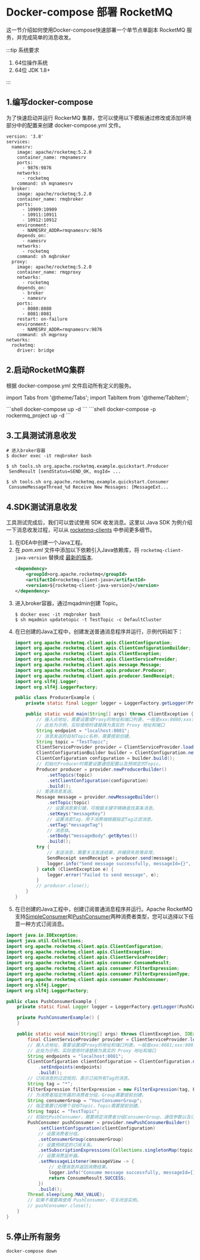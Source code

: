 # Docker-compose 部署 RocketMQ

这一节介绍如何使用Docker-compose快速部署一个单节点单副本 RocketMQ 服务，并完成简单的消息收发。

:::tip 系统要求

1. 64位操作系统
2. 64位 JDK 1.8+

:::


## 1.编写docker-compose

为了快速启动并运行 RockerMQ 集群，您可以使用以下模板通过修改或添加环境部分中的配置来创建 docker-compose.yml 文件。
```text
version: '3.8'
services:
  namesrv:
    image: apache/rocketmq:5.2.0
    container_name: rmqnamesrv
    ports:
      - 9876:9876
    networks:
      - rocketmq
    command: sh mqnamesrv
  broker:
    image: apache/rocketmq:5.2.0
    container_name: rmqbroker
    ports:
      - 10909:10909
      - 10911:10911
      - 10912:10912
    environment:
      - NAMESRV_ADDR=rmqnamesrv:9876
    depends_on:
      - namesrv
    networks:
      - rocketmq
    command: sh mqbroker
  proxy:
    image: apache/rocketmq:5.2.0
    container_name: rmqproxy
    networks:
      - rocketmq
    depends_on:
      - broker
      - namesrv
    ports:
      - 8080:8080
      - 8081:8081
    restart: on-failure
    environment:
      - NAMESRV_ADDR=rmqnamesrv:9876
    command: sh mqproxy
networks:
  rocketmq:
    driver: bridge
```

## 2.启动RocketMQ集群
根据 docker-compose.yml 文件启动所有定义的服务。

import Tabs from '@theme/Tabs';
import TabItem from '@theme/TabItem';

<Tabs>
<TabItem value="Linux" label="Linux" default >
```shell
docker-compose up -d
```
</TabItem>
<TabItem value="Windows" label="Windows">
```shell
docker-compose -p rockermq_project up -d
```
</TabItem>
</Tabs>

## 3.工具测试消息收发
```shell
# 进入broker容器
$ docker exec -it rmqbroker bash

$ sh tools.sh org.apache.rocketmq.example.quickstart.Producer
 SendResult [sendStatus=SEND_OK, msgId= ...

$ sh tools.sh org.apache.rocketmq.example.quickstart.Consumer
 ConsumeMessageThread_%d Receive New Messages: [MessageExt...
```
## 4.SDK测试消息收发
工具测试完成后，我们可以尝试使用 SDK 收发消息。这里以 Java SDK 为例介绍一下消息收发过程，可以从 [rocketmq-clients](https://github.com/apache/rocketmq-clients) 中参阅更多细节。
1. 在IDEA中创建一个Java工程。
2. 在 *pom.xml* 文件中添加以下依赖引入Java依赖库，将 `rocketmq-client-java-version` 替换成 <a href='https://search.maven.org/search?q=g:org.apache.rocketmq%20AND%20a:rocketmq-client-java'>最新的版本</a>.
   ```xml
   <dependency>
       <groupId>org.apache.rocketmq</groupId>
       <artifactId>rocketmq-client-java</artifactId>
       <version>${rocketmq-client-java-version}</version>
   </dependency> 
   ```
3. 进入broker容器，通过mqadmin创建 Topic。
   ```shell
   $ docker exec -it rmqbroker bash
   $ sh mqadmin updatetopic -t TestTopic -c DefaultCluster
   ```
4. 在已创建的Java工程中，创建发送普通消息程序并运行，示例代码如下：
   ```java
   import org.apache.rocketmq.client.apis.ClientConfiguration;
   import org.apache.rocketmq.client.apis.ClientConfigurationBuilder;
   import org.apache.rocketmq.client.apis.ClientException;
   import org.apache.rocketmq.client.apis.ClientServiceProvider;
   import org.apache.rocketmq.client.apis.message.Message;
   import org.apache.rocketmq.client.apis.producer.Producer;
   import org.apache.rocketmq.client.apis.producer.SendReceipt;
   import org.slf4j.Logger;
   import org.slf4j.LoggerFactory;

   public class ProducerExample {
       private static final Logger logger = LoggerFactory.getLogger(ProducerExample.class);

       public static void main(String[] args) throws ClientException {
           // 接入点地址，需要设置成Proxy的地址和端口列表，一般是xxx:8080;xxx:8081
           // 此处为示例，实际使用时请替换为真实的 Proxy 地址和端口
           String endpoint = "localhost:8081";
           // 消息发送的目标Topic名称，需要提前创建。
           String topic = "TestTopic";
           ClientServiceProvider provider = ClientServiceProvider.loadService();
           ClientConfigurationBuilder builder = ClientConfiguration.newBuilder().setEndpoints(endpoint);
           ClientConfiguration configuration = builder.build();
           // 初始化Producer时需要设置通信配置以及预绑定的Topic。
           Producer producer = provider.newProducerBuilder()
               .setTopics(topic)
               .setClientConfiguration(configuration)
               .build();
           // 普通消息发送。
           Message message = provider.newMessageBuilder()
               .setTopic(topic)
               // 设置消息索引键，可根据关键字精确查找某条消息。
               .setKeys("messageKey")
               // 设置消息Tag，用于消费端根据指定Tag过滤消息。
               .setTag("messageTag")
               // 消息体。
               .setBody("messageBody".getBytes())
               .build();
           try {
               // 发送消息，需要关注发送结果，并捕获失败等异常。
               SendReceipt sendReceipt = producer.send(message);
               logger.info("Send message successfully, messageId={}", sendReceipt.getMessageId());
           } catch (ClientException e) {
               logger.error("Failed to send message", e);
           }
           // producer.close();
       }
   }
   ```
5. 在已创建的Java工程中，创建订阅普通消息程序并运行。Apache RocketMQ 支持[SimpleConsumer](https://rocketmq.apache.org/zh/docs/featureBehavior/06consumertype)和[PushConsumer](https://rocketmq.apache.org/zh/docs/featureBehavior/06consumertype)两种消费者类型，您可以选择以下任意一种方式订阅消息。
```java
import java.io.IOException;
import java.util.Collections;
import org.apache.rocketmq.client.apis.ClientConfiguration;
import org.apache.rocketmq.client.apis.ClientException;
import org.apache.rocketmq.client.apis.ClientServiceProvider;
import org.apache.rocketmq.client.apis.consumer.ConsumeResult;
import org.apache.rocketmq.client.apis.consumer.FilterExpression;
import org.apache.rocketmq.client.apis.consumer.FilterExpressionType;
import org.apache.rocketmq.client.apis.consumer.PushConsumer;
import org.slf4j.Logger;
import org.slf4j.LoggerFactory;

public class PushConsumerExample {
    private static final Logger logger = LoggerFactory.getLogger(PushConsumerExample.class);

    private PushConsumerExample() {
    }

    public static void main(String[] args) throws ClientException, IOException, InterruptedException {
        final ClientServiceProvider provider = ClientServiceProvider.loadService();
        // 接入点地址，需要设置成Proxy的地址和端口列表，一般是xxx:8081;xxx:8081
        // 此处为示例，实际使用时请替换为真实的 Proxy 地址和端口
        String endpoints = "localhost:8081";
        ClientConfiguration clientConfiguration = ClientConfiguration.newBuilder()
            .setEndpoints(endpoints)
            .build();
        // 订阅消息的过滤规则，表示订阅所有Tag的消息。
        String tag = "*";
        FilterExpression filterExpression = new FilterExpression(tag, FilterExpressionType.TAG);
        // 为消费者指定所属的消费者分组，Group需要提前创建。
        String consumerGroup = "YourConsumerGroup";
        // 指定需要订阅哪个目标Topic，Topic需要提前创建。
        String topic = "TestTopic";
        // 初始化PushConsumer，需要绑定消费者分组ConsumerGroup、通信参数以及订阅关系。
        PushConsumer pushConsumer = provider.newPushConsumerBuilder()
            .setClientConfiguration(clientConfiguration)
            // 设置消费者分组。
            .setConsumerGroup(consumerGroup)
            // 设置预绑定的订阅关系。
            .setSubscriptionExpressions(Collections.singletonMap(topic, filterExpression))
            // 设置消费监听器。
            .setMessageListener(messageView -> {
                // 处理消息并返回消费结果。
                logger.info("Consume message successfully, messageId={}", messageView.getMessageId());
                return ConsumeResult.SUCCESS;
            })
            .build();
        Thread.sleep(Long.MAX_VALUE);
        // 如果不需要再使用 PushConsumer，可关闭该实例。
        // pushConsumer.close();
    }
}

```

## 5.停止所有服务
```shell
docker-compose down
```
